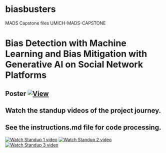 # biasbusters
 MADS Capstone files
 UMICH-MADS-CAPSTONE 
# Bias Detection with Machine Learning and Bias Mitigation with Generative AI on Social Network Platforms
## Poster [![View](resources/poster-preview.png)](https://github.com/celiabbanks/biasbusters/blob/main/bias_project/src/Team21_Banks_BiasBusters_Poster-PDF.pdf)

## Watch the standup videos of the project journey.
## See the instructions.md file for code processing.

[![Watch Standup 1 video](https://img.youtube.com/vi/9EGIPEpjCz0/maxresdefault.jpg)](https://youtu.be/9EGIPEpjCz0)
[![Watch Standup 2 video](https://img.youtube.com/vi/9EGIPEpjCz0/maxresdefault.jpg)](https://youtu.be/zAwWGP9whh4)
[![Watch Standup 3 video](https://img.youtube.com/vi/9EGIPEpjCz0/maxresdefault.jpg)](https://youtu.be/ChqeEcyr9Bo)





